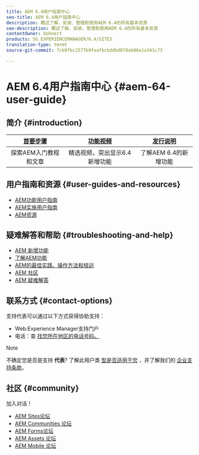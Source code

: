 ```yaml
---
title: AEM 6.4用户指南中心
seo-title: AEM 6.4用户指南中心
description: 概述了解、安装、管理和使用AEM 6.4的所有基本资源
seo-description: 概述了解、安装、管理和使用AEM 6.4的所有基本资源
contentOwner: bohnert
products: SG_EXPERIENCEMANAGER/6.4/SITES
translation-type: tm+mt
source-git-commit: 7cb8fbc2577b9feafbcbddbd078ab06e1a341c73

---
```



# AEM 6.4用户指南中心 {#aem-64-user-guide}

## 简介 {#introduction}

| [首要步骤](https://helpx.adobe.com/experience-manager/get-started.html) | [功能视频](https://helpx.adobe.com/experience-manager/kt/index/aem-6-5-videos.html) | [发行说明](https://helpx.adobe.com/experience-manager/6-5/release-notes.html) |
|:-:|:-:|:-:|
| 探索AEM入门教程和文章 | 精选视频，突出显示6.4新增功能 | 了解AEM 6.4的新增功能 |

## 用户指南和资源 {#user-guides-and-resources}

* [AEM功能用户指南](capabilities.md)
* [AEM实施用户指南](implementation.md)
* [AEM资源](resources.md)

## 疑难解答和帮助 {#troubleshooting-and-help}

* [AEM 新增功能](new.md)
* [了解AEM功能](learn.md)
* [AEM的最佳实践、操作方法和培训](best-practice.md)
* [AEM 社区](community.md)
* [AEM 疑难解答](troubleshooting.md)

## 联系方式 {#contact-options}

支持代表可以通过以下方式获得协助支持：

* Web:Experience Manager支持门户
* 电话：查 [找您所在地区的电话号码。](https://helpx.adobe.com/contact/dma-external/DMACustomeCareRegionalPhoneNumbers.html)

>[!NOTE]
>
>不确定您是否是支持 **代表**? 了解此用户类 [型是否适用于您](https://helpx.adobe.com/experience-cloud/supported-users.html) ，并了解我们的 [企业支持条款](https://helpx.adobe.com/support/programs/enterprise-support-terms.html)。

## 社区 {#community}

加入对话！

* [AEM Sites论坛](http://help-forums.adobe.com/content/adobeforums/en/experience-manager-forum/adobe-experience-manager.html)
* [AEM Communities 论坛](http://help-forums.adobe.com/content/adobeforums/en/experience-manager-forum/aem-communities.html)
* [AEM Forms论坛](http://help-forums.adobe.com/content/adobeforums/en/experience-manager-forum/aem-forms.html)
* [AEM Assets 论坛](http://help-forums.adobe.com/content/adobeforums/en/experience-manager-forum/aem-assets.html)
* [AEM Mobile 论坛](http://forums.adobe.com/community/experiencemanagermobile)
